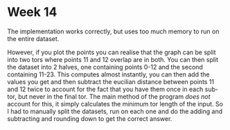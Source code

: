 # Week 14

The implementation works correctly, but uses too much memory to run on the entire dataset.

However, if you plot the points you can realise that the graph can be split into two tors where
points 11 and 12 overlap are in both. You can then split
the dataset into 2 halves, one containing points 0-12 and the second containing 11-23. This computes
almost instantly, you can then add the values you get and then subtract the eucilian distance
between points 11 and 12 twice to account for the fact that you have them once in each sub-tor, but
never in the final tor.
The main method of the program *does not* account for this, it simply calculates the minimum tor
length of the input. So I had to manually split the datasets, run on each one and do the adding and
subtracting and rounding down to get the correct answer.
